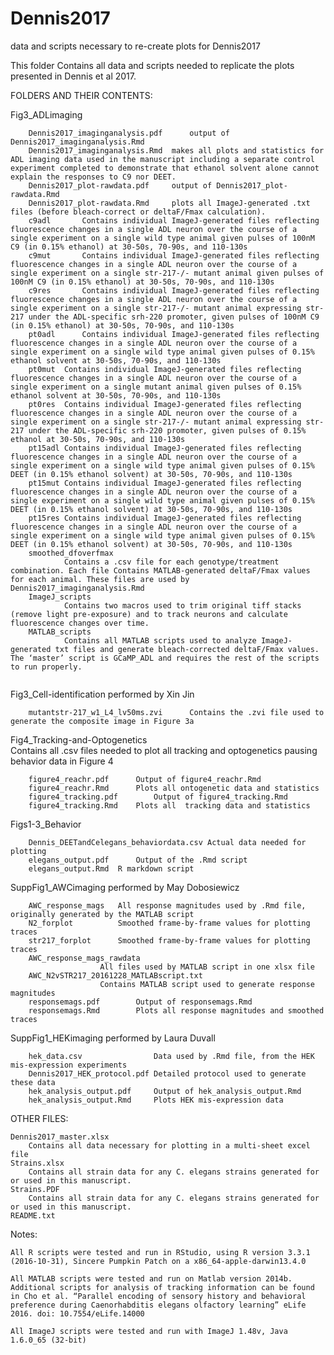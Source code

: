 # Dennis2017
data and scripts necessary to re-create plots for Dennis2017

This folder Contains all data and scripts needed to replicate the plots presented in Dennis et al 2017. 

FOLDERS AND THEIR CONTENTS:

Fig3_ADLimaging
```
	Dennis2017_imaginganalysis.pdf		output of Dennis2017_imaginganalysis.Rmd
	Dennis2017_imaginganalysis.Rmd	makes all plots and statistics for ADL imaging data used in the manuscript including a separate control experiment completed to demonstrate that ethanol solvent alone cannot explain the responses to C9 nor DEET.
	Dennis2017_plot-rawdata.pdf		output of Dennis2017_plot-rawdata.Rmd
	Dennis2017_plot-rawdata.Rmd		plots all ImageJ-generated .txt files (before bleach-correct or deltaF/Fmax calculation). 
	c9adl		Contains individual ImageJ-generated files reflecting fluorescence changes in a single ADL neuron over the course of a single experiment on a single wild type animal given pulses of 100nM C9 (in 0.15% ethanol) at 30-50s, 70-90s, and 110-130s
	c9mut		Contains individual ImageJ-generated files reflecting fluorescence changes in a single ADL neuron over the course of a single experiment on a single str-217-/- mutant animal given pulses of 100nM C9 (in 0.15% ethanol) at 30-50s, 70-90s, and 110-130s
	c9res		Contains individual ImageJ-generated files reflecting fluorescence changes in a single ADL neuron over the course of a single experiment on a single str-217-/- mutant animal expressing str-217 under the ADL-specific srh-220 promoter, given pulses of 100nM C9 (in 0.15% ethanol) at 30-50s, 70-90s, and 110-130s
	pt0adl		Contains individual ImageJ-generated files reflecting fluorescence changes in a single ADL neuron over the course of a single experiment on a single wild type animal given pulses of 0.15% ethanol solvent at 30-50s, 70-90s, and 110-130s
	pt0mut	Contains individual ImageJ-generated files reflecting fluorescence changes in a single ADL neuron over the course of a single experiment on a single mutant animal given pulses of 0.15% ethanol solvent at 30-50s, 70-90s, and 110-130s
	pt0res	Contains individual ImageJ-generated files reflecting fluorescence changes in a single ADL neuron over the course of a single experiment on a single str-217-/- mutant animal expressing str-217 under the ADL-specific srh-220 promoter, given pulses of 0.15% ethanol at 30-50s, 70-90s, and 110-130s
	pt15adl	Contains individual ImageJ-generated files reflecting fluorescence changes in a single ADL neuron over the course of a single experiment on a single wild type animal given pulses of 0.15% DEET (in 0.15% ethanol solvent) at 30-50s, 70-90s, and 110-130s
	pt15mut	Contains individual ImageJ-generated files reflecting fluorescence changes in a single ADL neuron over the course of a single experiment on a single wild type animal given pulses of 0.15% DEET (in 0.15% ethanol solvent) at 30-50s, 70-90s, and 110-130s
	pt15res	Contains individual ImageJ-generated files reflecting fluorescence changes in a single ADL neuron over the course of a single experiment on a single wild type animal given pulses of 0.15% DEET (in 0.15% ethanol solvent) at 30-50s, 70-90s, and 110-130s
	smoothed_dfoverfmax	
			Contains a .csv file for each genotype/treatment combination. Each file Contains MATLAB-generated deltaF/Fmax values for each animal. These files are used by Dennis2017_imaginganalysis.Rmd
	ImageJ_scripts	
			Contains two macros used to trim original tiff stacks (remove light pre-exposure) and to track neurons and calculate fluorescence changes over time.
	MATLAB_scripts	
			Contains all MATLAB scripts used to analyze ImageJ-generated txt files and generate bleach-corrected deltaF/Fmax values. The ‘master’ script is GCaMP_ADL and requires the rest of the scripts to run properly.
	
```

Fig3_Cell-identification	performed by Xin Jin
```
	mutantstr-217_w1_L4_lv50ms.zvi		Contains the .zvi file used to generate the composite image in Figure 3a
```

Fig4_Tracking-and-Optogenetics	
Contains all .csv files needed to plot all tracking and optogenetics pausing behavior data in Figure 4
```
	figure4_reachr.pdf		Output of figure4_reachr.Rmd
	figure4_reachr.Rmd		Plots all ontogenetic data and statistics
	figure4_tracking.pdf		Output of figure4_tracking.Rmd
	figure4_tracking.Rmd	Plots all  tracking data and statistics
```

Figs1-3_Behavior
```
	Dennis_DEETandCelegans_behaviordata.csv	Actual data needed for plotting
	elegans_output.pdf		Output of the .Rmd script	
	elegans_output.Rmd	R markdown script
```

SuppFig1_AWCimaging	performed by May Dobosiewicz
```
	AWC_response_mags	All response magnitudes used by .Rmd file, originally generated by the MATLAB script
	N2_forplot			Smoothed frame-by-frame values for plotting traces
	str217_forplot		Smoothed frame-by-frame values for plotting traces
	AWC_response_mags_rawdata	
					All files used by MATLAB script in one xlsx file
	AWC_N2vSTR217_20161228_MATLABscript.txt	
					Contains MATLAB script used to generate response magnitudes
	responsemags.pdf		Output of responsemags.Rmd	
	responsemags.Rmd		Plots all response magnitudes and smoothed traces
```

SuppFig1_HEKimaging	performed by Laura Duvall
```
	hek_data.csv				Data used by .Rmd file, from the HEK mis-expression experiments
	Dennis2017_HEK_protocol.pdf	Detailed protocol used to generate these data
	hek_analysis_output.pdf		Output of hek_analysis_output.Rmd
	hek_analysis_output.Rmd		Plots HEK mis-expression data
```
OTHER FILES:
```
Dennis2017_master.xlsx
	Contains all data necessary for plotting in a multi-sheet excel file
Strains.xlsx
	Contains all strain data for any C. elegans strains generated for or used in this manuscript.
Strains.PDF
	Contains all strain data for any C. elegans strains generated for or used in this manuscript.
README.txt
```


Notes: 

	All R scripts were tested and run in RStudio, using R version 3.3.1 (2016-10-31), Sincere Pumpkin Patch on a x86_64-apple-darwin13.4.0

	All MATLAB scripts were tested and run on Matlab version 2014b. Additional scripts for analysis of tracking information can be found in Cho et al. “Parallel encoding of sensory history and behavioral preference during Caenorhabditis elegans olfactory learning” eLife 2016. doi: 10.7554/eLife.14000

	All ImageJ scripts were tested and run with ImageJ 1.48v, Java 1.6.0_65 (32-bit)
